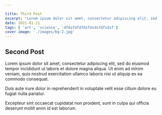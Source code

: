```yaml
---

title: Third Post
excerpt: "Lorem ipsum dolor sit amet, consectetur adipiscing elit, sed do eiusmod tempor incididunt ut labore et dolore magna aliqua."
date: 2021-01-21
tags: [ 'art', 'science', 'dfdsfdfdfdsfdsdsfdfsdsf']
cover image: './images/bg-2.jpg'
---
```


## Second Post

Lorem ipsum dolor sit amet, consectetur adipiscing elit, sed do eiusmod tempor incididunt ut labore et dolore magna aliqua. Ut enim ad minim veniam, quis nostrud exercitation ullamco laboris nisi ut aliquip ex ea commodo consequat. 

Duis aute irure dolor in reprehenderit in voluptate velit esse cillum dolore eu fugiat nulla pariatur. 

Excepteur sint occaecat cupidatat non proident, sunt in culpa qui officia deserunt mollit anim id est laborum.